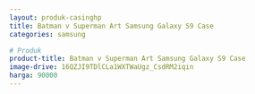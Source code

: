 ```yaml
---
layout: produk-casinghp
title: Batman v Superman Art Samsung Galaxy S9 Case
categories: samsung

# Produk
product-title: Batman v Superman Art Samsung Galaxy S9 Case
image-drive: 16QZJI9TDlCLa1WXTWaUgz_CsdRM2iqin
harga: 90000
---
```

